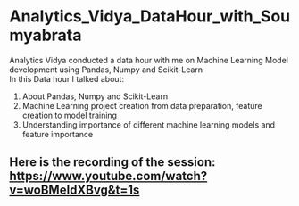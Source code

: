 # Analytics_Vidya_DataHour_with_Soumyabrata
Analytics Vidya conducted a data hour with me on Machine Learning Model development using Pandas, Numpy and Scikit-Learn<br>
In this Data hour I talked about:<br>
1. About Pandas, Numpy and Scikit-Learn <br>
2. Machine Learning project creation from data preparation, feature creation to model training <br>
3. Understanding importance of different machine learning models and feature importance<br>

## Here is the recording of the session: https://www.youtube.com/watch?v=woBMeIdXBvg&t=1s
